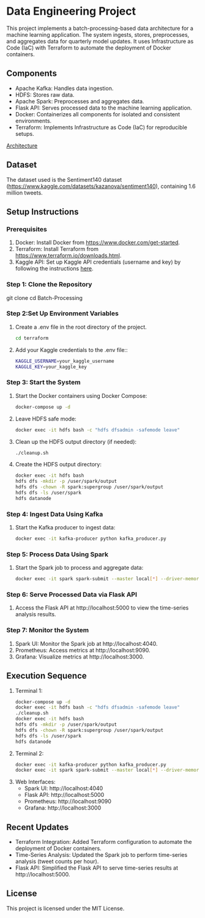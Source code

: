 # Data Engineering Project

This project implements a batch-processing-based data architecture for a machine learning application. The system ingests, stores, preprocesses, and aggregates data for quarterly model updates. It uses Infrastructure as Code (IaC) with Terraform to automate the deployment of Docker containers.

## Components

- Apache Kafka: Handles data ingestion.
- HDFS: Stores raw data.
- Apache Spark: Preprocesses and aggregates data.
- Flask API: Serves processed data to the machine learning application.
- Docker: Containerizes all components for isolated and consistent environments.
- Terraform: Implements Infrastructure as Code (IaC) for reproducible setups.

[Architecture](https://github.com/harini-murugesan30/Batch-Processing/blob/main/Architecture_Diagram.png)

## Dataset

The dataset used is the Sentiment140 dataset (https://www.kaggle.com/datasets/kazanova/sentiment140), containing 1.6 million tweets.

## Setup Instructions

### Prerequisites

1. Docker: Install Docker from https://www.docker.com/get-started.
2. Terraform: Install Terraform from https://www.terraform.io/downloads.html.
3. Kaggle API: Set up Kaggle API credentials (username and key) by following the instructions [here](https://www.kaggle.com/docs/api).

### Step 1: Clone the Repository

   git clone [<your-repository-url>](https://github.com/harini-murugesan30/Batch-Processing)
   cd Batch-Processing

### Step 2:Set Up Environment Variables

1. Create a .env file in the root directory of the project.

   ```bash
   cd terraform

2. Add your Kaggle credentials to the .env file::

   ```bash
   KAGGLE_USERNAME=your_kaggle_username
   KAGGLE_KEY=your_kaggle_key

### Step 3: Start the System

1. Start the Docker containers using Docker Compose:
   
   ```bash
   docker-compose up -d

3. Leave HDFS safe mode:

   ```bash
   docker exec -it hdfs bash -c "hdfs dfsadmin -safemode leave"

5. Clean up the HDFS output directory (if needed):

   ```bash
   ./cleanup.sh

7. Create the HDFS output directory:
   
   ```bash
   docker exec -it hdfs bash
   hdfs dfs -mkdir -p /user/spark/output
   hdfs dfs -chown -R spark:supergroup /user/spark/output
   hdfs dfs -ls /user/spark
   hdfs datanode

### Step 4: Ingest Data Using Kafka

1. Start the Kafka producer to ingest data:

   ```bash
   docker exec -it kafka-producer python kafka_producer.py

### Step 5: Process Data Using Spark

1. Start the Spark job to process and aggregate data:

   ```bash
   docker exec -it spark spark-submit --master local[*] --driver-memory 8g --executor-memory 8g --packages org.apache.spark:spark-sql-kafka-0-10_2.12:3.5.0 /app/spark_processor.py

### Step 6: Serve Processed Data via Flask API

1. Access the Flask API at http://localhost:5000 to view the time-series analysis results.

### Step 7: Monitor the System

1. Spark UI: Monitor the Spark job at http://localhost:4040.
2. Prometheus: Access metrics at http://localhost:9090.
3. Grafana: Visualize metrics at http://localhost:3000.

## Execution Sequence

1. Terminal 1:
   ```bash
   docker-compose up -d
   docker exec -it hdfs bash -c "hdfs dfsadmin -safemode leave"
   ./cleanup.sh
   docker exec -it hdfs bash
   hdfs dfs -mkdir -p /user/spark/output
   hdfs dfs -chown -R spark:supergroup /user/spark/output
   hdfs dfs -ls /user/spark
   hdfs datanode

3. Terminal 2:
   ```bash
   docker exec -it kafka-producer python kafka_producer.py
   docker exec -it spark spark-submit --master local[*] --driver-memory 8g --executor-memory 8g --packages org.apache.spark:spark-sql-kafka-0-10_2.12:3.5.0 /app/spark_processor.py

5. Web Interfaces:
   - Spark UI: http://localhost:4040
   - Flask API: http://localhost:5000
   - Prometheus: http://localhost:9090
   - Grafana: http://localhost:3000

## Recent Updates

- Terraform Integration: Added Terraform configuration to automate the deployment of Docker containers.
- Time-Series Analysis: Updated the Spark job to perform time-series analysis (tweet counts per hour).
- Flask API: Simplified the Flask API to serve time-series results at http://localhost:5000.

## License

This project is licensed under the MIT License.
